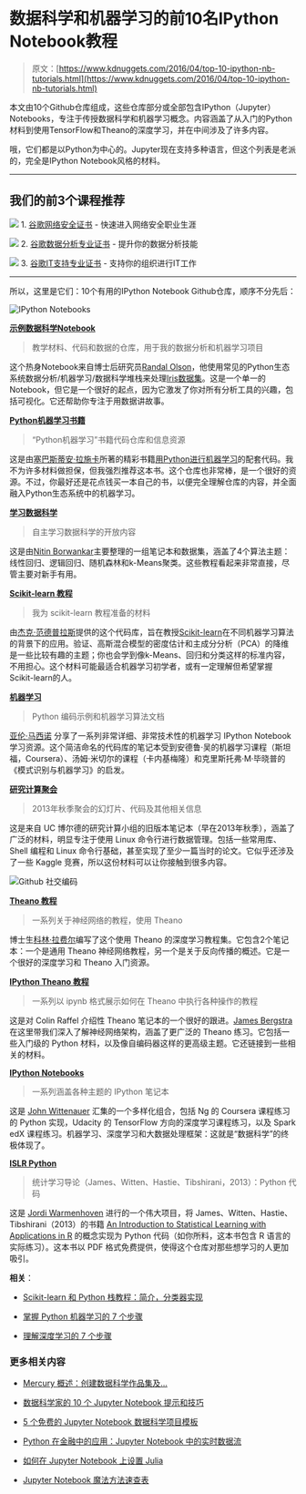 # 数据科学和机器学习的前10名IPython Notebook教程

> 原文：[https://www.kdnuggets.com/2016/04/top-10-ipython-nb-tutorials.html](https://www.kdnuggets.com/2016/04/top-10-ipython-nb-tutorials.html)

本文由10个Github仓库组成，这些仓库部分或全部包含IPython（Jupyter）Notebooks，专注于传授数据科学和机器学习概念。内容涵盖了从入门的Python材料到使用TensorFlow和Theano的深度学习，并在中间涉及了许多内容。

哦，它们都是以Python为中心的。Jupyter现在支持多种语言，但这个列表是老派的，完全是IPython Notebook风格的材料。

* * *

## 我们的前3个课程推荐

![](../Images/0244c01ba9267c002ef39d4907e0b8fb.png) 1\. [谷歌网络安全证书](https://www.kdnuggets.com/google-cybersecurity) - 快速进入网络安全职业生涯

![](../Images/e225c49c3c91745821c8c0368bf04711.png) 2\. [谷歌数据分析专业证书](https://www.kdnuggets.com/google-data-analytics) - 提升你的数据分析技能

![](../Images/0244c01ba9267c002ef39d4907e0b8fb.png) 3\. [谷歌IT支持专业证书](https://www.kdnuggets.com/google-itsupport) - 支持你的组织进行IT工作

* * *

所以，这里是它们：10个有用的IPython Notebook Github仓库，顺序不分先后：

![IPython Notebooks](../Images/0ec39df31b0c3d75e8ed1c3ad00e44d1.png)

**[示例数据科学Notebook](https://github.com/rhiever/Data-Analysis-and-Machine-Learning-Projects/blob/master/example-data-science-notebook/Example%20Machine%20Learning%20Notebook.ipynb)**

> 教学材料、代码和数据的仓库，用于我的数据分析和机器学习项目

这个热身Notebook来自博士后研究员[Randal Olson](http://www.randalolson.com/)，他使用常见的Python生态系统数据分析/机器学习/数据科学堆栈来处理[Iris数据集](http://archive.ics.uci.edu/ml/datasets/Iris)。这是一个单一的Notebook，但它是一个很好的起点，因为它激发了你对所有分析工具的兴趣，包括可视化。它还帮助你专注于用数据讲故事。

**[Python机器学习书籍](https://github.com/rasbt/python-machine-learning-book)**

> “Python机器学习”书籍代码仓库和信息资源

这是由[塞巴斯蒂安·拉施卡](https://twitter.com/rasbt)所著的精彩书籍[用Python进行机器学习](https://www.packtpub.com/big-data-and-business-intelligence/python-machine-learning)的配套代码。我不为许多材料做担保，但我强烈推荐这本书。这个仓库也非常棒，是一个很好的资源。不过，你最好还是花点钱买一本自己的书，以便完全理解仓库的内容，并全面融入Python生态系统中的机器学习。

**[学习数据科学](https://github.com/nborwankar/LearnDataScience)**

> 自主学习数据科学的开放内容

这是由[Nitin Borwankar](https://twitter.com/nitin)主要整理的一组笔记本和数据集，涵盖了4个算法主题：线性回归、逻辑回归、随机森林和k-Means聚类。这些教程看起来非常直接，尽管主要对新手有用。

**[Scikit-learn 教程](https://github.com/jakevdp/sklearn_tutorial)**

> 我为 scikit-learn 教程准备的材料

由[杰克·范德普拉斯](https://twitter.com/jakevdp?lang=en)提供的这个代码库，旨在教授[Scikit-learn](http://scikit-learn.org/stable/)在不同机器学习算法的背景下的应用。验证、高斯混合模型的密度估计和主成分分析（PCA）的降维是一些比较有趣的主题；你也会学到像k-Means、回归和分类这样的标准内容，不用担心。这个材料可能最适合机器学习初学者，或有一定理解但希望掌握Scikit-learn的人。

**[机器学习](https://github.com/masinoa/machine_learning)**

> Python 编码示例和机器学习算法文档

[亚伦·马西诺](https://github.com/masinoa) 分享了一系列非常详细、非常技术性的机器学习 IPython Notebook 学习资源。这个简洁命名的代码库的笔记本受到安德鲁·吴的机器学习课程（斯坦福，Coursera）、汤姆·米切尔的课程（卡内基梅隆）和克里斯托弗·M·毕晓普的《模式识别与机器学习》的启发。

**[研究计算聚会](https://github.com/ResearchComputing/Meetup-Fall-2013)**

> 2013年秋季聚会的幻灯片、代码及其他相关信息

这是来自 UC 博尔德的研究计算小组的旧版本笔记本（早在2013年秋季），涵盖了广泛的材料，明显专注于使用 Linux 命令行进行数据管理。包括一些常用库、Shell 编程和 Linux 命令行基础，甚至实现了至少一篇当时的论文。它似乎还涉及了一些 Kaggle 竞赛，所以这份材料可以让你接触到很多内容。

![Github 社交编码](../Images/5c2e6198fcaab4c4118cc3e9be4cbd40.png)

**[Theano 教程](https://github.com/craffel/theano-tutorial)**

> 一系列关于神经网络的教程，使用 Theano

博士生[科林·拉费尔](http://www.colinraffel.com/)编写了这个使用 Theano 的深度学习教程集。它包含2个笔记本：一个是通用 Theano 神经网络教程，另一个是关于反向传播的概述。它是一个很好的深度学习和 Theano 入门资源。

**[IPython Theano 教程](https://github.com/jaberg/IPythonTheanoTutorials)**

> 一系列以 ipynb 格式展示如何在 Theano 中执行各种操作的教程

这是对 Colin Raffel 介绍性 Theano 笔记本的一个很好的跟进。[James Bergstra](http://www.eng.uwaterloo.ca/~jbergstr/) 在这里带我们深入了解神经网络架构，涵盖了更广泛的 Theano 练习。它包括一些入门级的 Python 材料，以及像自编码器这样的更高级主题。它还链接到一些相关的材料。

**[IPython Notebooks](https://github.com/jdwittenauer/ipython-notebooks)**

> 一系列涵盖各种主题的 IPython 笔记本

这是 [John Wittenauer](http://www.johnwittenauer.net/) 汇集的一个多样化组合，包括 Ng 的 Coursera 课程练习的 Python 实现，Udacity 的 TensorFlow 方向的深度学习课程练习，以及 Spark edX 课程练习。机器学习、深度学习和大数据处理框架：这就是“数据科学”的终极体现了。

**[ISLR Python](https://github.com/JWarmenhoven/ISLR-python)**

> 统计学习导论（James、Witten、Hastie、Tibshirani，2013）：Python 代码

这是 [Jordi Warmenhoven](https://twitter.com/penguinsula) 进行的一个伟大项目，将 James、Witten、Hastie、Tibshirani（2013）的书籍 [An Introduction to Statistical Learning with Applications in R](http://www-bcf.usc.edu/~gareth/ISL/index.html) 的概念实现为 Python 代码（如你所料，这本书包含 R 语言的实际练习）。这本书以 PDF 格式免费提供，使得这个仓库对那些想学习的人更加吸引。

**相关**：

+   [Scikit-learn 和 Python 栈教程：简介，分类器实现](/2016/01/scikit-learn-tutorials-introduction-classifiers.html)

+   [掌握 Python 机器学习的 7 个步骤](/2015/11/seven-steps-machine-learning-python.html)

+   [理解深度学习的 7 个步骤](/2016/01/seven-steps-deep-learning.html)

### 更多相关内容

+   [Mercury 概述：创建数据科学作品集及…](https://www.kdnuggets.com/2022/05/overview-mercury-creating-data-science-portfolio-notebook-based-webapps.html)

+   [数据科学家的 10 个 Jupyter Notebook 提示和技巧](https://www.kdnuggets.com/2023/06/10-jupyter-notebook-tips-tricks-data-scientists.html)

+   [5 个免费的 Jupyter Notebook 数据科学项目模板](https://www.kdnuggets.com/5-free-templates-for-data-science-projects-on-jupyter-notebook)

+   [Python 在金融中的应用：Jupyter Notebook 中的实时数据流](https://www.kdnuggets.com/python-in-finance-real-time-data-streaming-within-jupyter-notebook)

+   [如何在 Jupyter Notebook 上设置 Julia](https://www.kdnuggets.com/2022/11/setup-julia-jupyter-notebook.html)

+   [Jupyter Notebook 魔法方法速查表](https://www.kdnuggets.com/jupyter-notebook-magic-methods-cheat-sheet)
